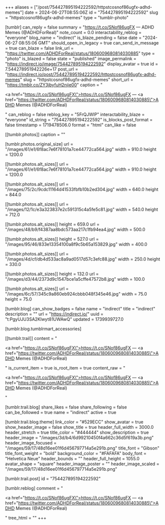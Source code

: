+++
aliases = ["/post/754427895194222592/httpstcosnof86ugfx-adhd-memes"]
date = 2024-06-27T08:55:06Z
id = "754427895194222592"
slug = "httpstcosnof86ugfx-adhd-memes"
type = "tumblr-photo"

[tumblr]
can_reply = false
summary = "https://t.co/SNof86ugFX — ADHD Memes (@ADHDForReal)"
note_count = 0.0
interactability_reblog = "everyone"
blog_name = "indirect"
is_blaze_pending = false
date = "2024-06-27 08:55:06 GMT"
should_open_in_legacy = true
can_send_in_message = true
can_blaze = false
link_url = "https://twitter.com/ADHDForReal/status/1806009680814030885"
type = "photo"
is_blazed = false
state = "published"
image_permalink = "https://indirect.io/image/754427895194222592"
display_avatar = true
id = 7.544278951942226e+17
post_url = "https://indirect.io/post/754427895194222592/httpstcosnof86ugfx-adhd-memes"
slug = "httpstcosnof86ugfx-adhd-memes"
short_url = "https://tmblr.co/ZY3jbyfuH2njie00"
caption = "<p><a href=\"https://t.co/SNof86ugFX\">https://t.co/SNof86ugFX</a> — <a href=\"https://twitter.com/ADHDForReal/status/1806009680814030885\">ADHD Memes (@ADHDForReal)</a></p>"
can_reblog = false
reblog_key = "5FrQJWlP"
interactability_blaze = "everyone"
id_string = "754427895194222592"
is_blocks_post_format = false
timestamp = 1719478506.0
format = "html"
can_like = false

[[tumblr.photos]]
caption = ""

[tumblr.photos.original_size]
url = "/images/61/e1/6f8ac7e6f78101a7ce44772ca564.jpg"
width = 910.0
height = 1200.0

[[tumblr.photos.alt_sizes]]
url = "/images/61/e1/6f8ac7e6f78101a7ce44772ca564.jpg"
width = 910.0
height = 1200.0

[[tumblr.photos.alt_sizes]]
url = "/images/75/2c/9cdc11164d41533fbfb10b2ed304.jpg"
width = 640.0
height = 844.0

[[tumblr.photos.alt_sizes]]
url = "/images/12/1c/e3a323837e2c591315c4a5fe5c81.jpg"
width = 540.0
height = 712.0

[[tumblr.photos.alt_sizes]]
height = 659.0
url = "/images/48/b9/f4387aa8bdc573aa217c1fb94ea4.jpg"
width = 500.0

[[tumblr.photos.alt_sizes]]
height = 527.0
url = "/images/95/46/833e13354100a8f9c5b65a153829.jpg"
width = 400.0

[[tumblr.photos.alt_sizes]]
url = "/images/4d/cf/db4d533ac8a9ad0517d57c3efc88.jpg"
width = 250.0
height = 330.0

[[tumblr.photos.alt_sizes]]
height = 132.0
url = "/images/d3/44/2373d9c1547bce1a5cffe47572b8.jpg"
width = 100.0

[[tumblr.photos.alt_sizes]]
url = "/images/6c/57/345c9a860eb924cbbb048f345e46.jpg"
width = 75.0
height = 75.0

[tumblr.blog]
can_show_badges = false
name = "indirect"
title = "indirect"
description = ""
url = "https://indirect.io/"
uuid = "t:PgyUJU3SA2Klwyt81UWAwQ"
updated = 1739939727.0

[tumblr.blog.tumblrmart_accessories]

[[tumblr.trail]]
content = "<p><a href=\"https://t.co/SNof86ugFX\">https://t.co/SNof86ugFX</a> &mdash; <a href=\"https://twitter.com/ADHDForReal/status/1806009680814030885\">ADHD Memes (@ADHDForReal)</a></p>"
is_current_item = true
is_root_item = true
content_raw = "<p><a href=\"https://t.co/SNof86ugFX\">https://t.co/SNof86ugFX</a> — <a href=\"https://twitter.com/ADHDForReal/status/1806009680814030885\">ADHD Memes (@ADHDForReal)</a></p>"

[tumblr.trail.blog]
share_likes = false
share_following = false
can_be_followed = true
name = "indirect"
active = true

[tumblr.trail.blog.theme]
link_color = "#529ECC"
show_avatar = true
show_header_image = false
show_title = true
header_full_width = 3000.0
header_stretch = true
title_color = "#444444"
show_description = true
header_image = "/images/3d/b4/6d99210450f4a662c36d5f619a3b.png"
header_image_focused = "/images/59/17/48d16ee01f6d456797714a5e291b.png"
title_font = "Gibson"
title_font_weight = "bold"
background_color = "#FAFAFA"
body_font = "Helvetica Neue"
header_bounds = ""
header_full_height = 1055.0
avatar_shape = "square"
header_image_poster = ""
header_image_scaled = "/images/59/17/48d16ee01f6d456797714a5e291b.png"

[tumblr.trail.post]
id = "754427895194222592"

[tumblr.reblog]
comment = "<p><a href=\"https://t.co/SNof86ugFX\">https://t.co/SNof86ugFX</a> — <a href=\"https://twitter.com/ADHDForReal/status/1806009680814030885\">ADHD Memes (@ADHDForReal)</a></p>"
tree_html = ""
+++
